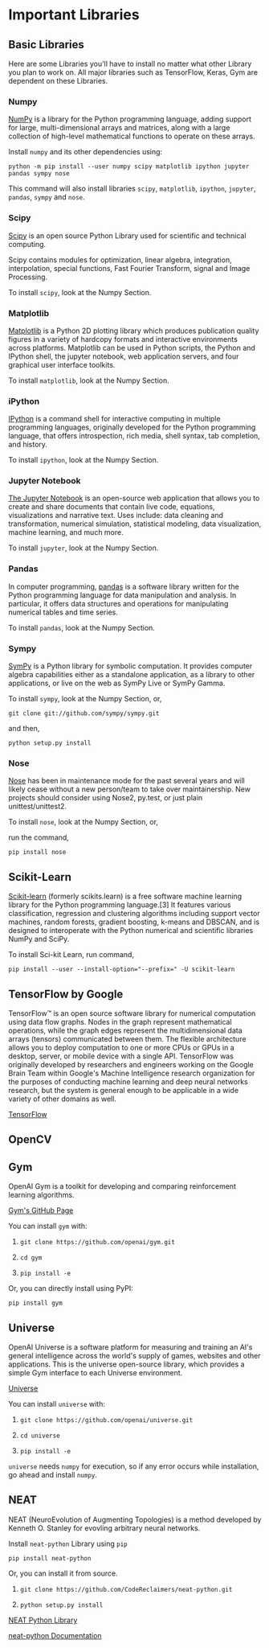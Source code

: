 # Important Libraries

## Basic Libraries

Here are some Libraries you'll have to install no matter what other Library you plan to work on. All major libraries such as TensorFlow, Keras, Gym are dependent on these Libraries.

### Numpy

[NumPy](http://www.numpy.org/) is a library for the Python programming language, adding support for large, multi-dimensional arrays and matrices, along with a large collection of high-level mathematical functions to operate on these arrays.

Install `numpy` and its other dependencies using:

`python -m pip install --user numpy scipy matplotlib ipython jupyter pandas sympy nose`

This command will also install libraries `scipy`, `matplotlib`, `ipython`, `jupyter`, `pandas`, `sympy` and `nose`.

### Scipy

[Scipy](https://www.scipy.org/) is an open source Python Library used for scientific and technical computing.

Scipy contains modules for optimization, linear algebra, integration, interpolation, special functions, Fast Fourier Transform, signal and Image Processing.

To install `scipy`, look at the Numpy Section.

### Matplotlib 

[Matplotlib](https://matplotlib.org/) is a Python 2D plotting library which produces publication quality figures in a variety of hardcopy formats and interactive environments across platforms. Matplotlib can be used in Python scripts, the Python and IPython shell, the jupyter notebook, web application servers, and four graphical user interface toolkits.

To install `matplotlib`, look at the Numpy Section.

### iPython

[IPython](https://ipython.org/) is a command shell for interactive computing in multiple programming languages, originally developed for the Python programming language, that offers introspection, rich media, shell syntax, tab completion, and history.

To install `ipython`, look at the Numpy Section.

### Jupyter Notebook

[The Jupyter Notebook](http://jupyter.org/) is an open-source web application that allows you to create and share documents that contain live code, equations, visualizations and narrative text. Uses include: data cleaning and transformation, numerical simulation, statistical modeling, data visualization, machine learning, and much more.

To install `jupyter`, look at the Numpy Section.

### Pandas

In computer programming, [pandas](http://pandas.pydata.org/) is a software library written for the Python programming language for data manipulation and analysis. In particular, it offers data structures and operations for manipulating numerical tables and time series.

To install `pandas`, look at the Numpy Section.

### Sympy

[SymPy](http://www.sympy.org/en/index.html) is a Python library for symbolic computation. It provides computer algebra capabilities either as a standalone application, as a library to other applications, or live on the web as SymPy Live or SymPy Gamma.

To install `sympy`, look at the Numpy Section, or,

`git clone git://github.com/sympy/sympy.git`

and then,

`python setup.py install`

### Nose 

[Nose](http://nose.readthedocs.io/en/latest/) has been in maintenance mode for the past several years and will likely cease without a new person/team to take over maintainership. New projects should consider using Nose2, py.test, or just plain unittest/unittest2.

To install `nose`, look at the Numpy Section, or, 

run the command,

`pip install nose`

## Scikit-Learn

[Scikit-learn](http://scikit-learn.org/stable/) (formerly scikits.learn) is a free software machine learning library for the Python programming language.[3] It features various classification, regression and clustering algorithms including support vector machines, random forests, gradient boosting, k-means and DBSCAN, and is designed to interoperate with the Python numerical and scientific libraries NumPy and SciPy.

To install Sci-kit Learn, run command,

`pip install --user --install-option="--prefix=" -U scikit-learn`

## TensorFlow by Google

TensorFlow™ is an open source software library for numerical computation using data flow graphs. Nodes in the graph represent mathematical operations, while the graph edges represent the multidimensional data arrays (tensors) communicated between them. The flexible architecture allows you to deploy computation to one or more CPUs or GPUs in a desktop, server, or mobile device with a single API. TensorFlow was originally developed by researchers and engineers working on the Google Brain Team within Google's Machine Intelligence research organization for the purposes of conducting machine learning and deep neural networks research, but the system is general enough to be applicable in a wide variety of other domains as well.

[ TensorFlow ](https://www.tensorflow.org/)

## OpenCV



## Gym

OpenAI Gym is a toolkit for developing and comparing reinforcement learning algorithms.

[Gym's GitHub Page](https://github.com/openai/gym)

You can install `gym` with:

1. `git clone https://github.com/openai/gym.git`

2. `cd gym`

3. `pip install -e`

Or, you can directly install using PyPI:

`pip install gym`

## Universe

OpenAI Universe is a software platform for measuring and training an AI's general intelligence across the world's supply of games, websites and other applications. This is the universe open-source library, which provides a simple Gym interface to each Universe environment.

[ Universe ](https://github.com/openai/universe)

You can install `universe` with:

1. `git clone https://github.com/openai/universe.git`

2. `cd universe`

3. `pip install -e`

`universe` needs `numpy` for execution, so if any error occurs while installation, go ahead and install `numpy`.

## NEAT 

NEAT (NeuroEvolution of Augmenting Topologies) is a method developed by Kenneth O. Stanley for evovling arbitrary neural networks. 

Install `neat-python` Library using `pip`

`pip install neat-python`

Or, you can install it from source.

1. `git clone https://github.com/CodeReclaimers/neat-python.git`

2. `python setup.py install`

[ NEAT Python Library ](https://github.com/CodeReclaimers/neat-python)

[ neat-python Documentation ](http://neat-python.readthedocs.io/en/latest/)